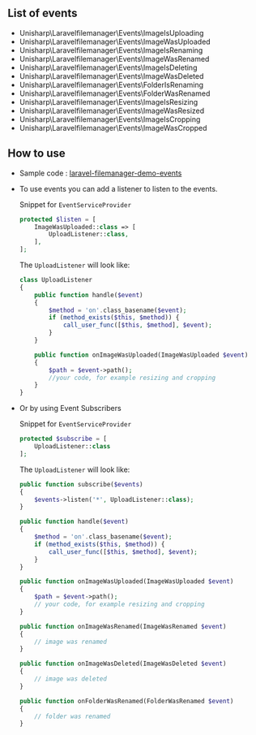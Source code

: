 ## List of events
 * Unisharp\Laravelfilemanager\Events\ImageIsUploading
 * Unisharp\Laravelfilemanager\Events\ImageWasUploaded
 * Unisharp\Laravelfilemanager\Events\ImageIsRenaming
 * Unisharp\Laravelfilemanager\Events\ImageWasRenamed
 * Unisharp\Laravelfilemanager\Events\ImageIsDeleting
 * Unisharp\Laravelfilemanager\Events\ImageWasDeleted
 * Unisharp\Laravelfilemanager\Events\FolderIsRenaming
 * Unisharp\Laravelfilemanager\Events\FolderWasRenamed
 * Unisharp\Laravelfilemanager\Events\ImageIsResizing
 * Unisharp\Laravelfilemanager\Events\ImageWasResized
 * Unisharp\Laravelfilemanager\Events\ImageIsCropping
 * Unisharp\Laravelfilemanager\Events\ImageWasCropped


## How to use
 * Sample code : [laravel-filemanager-demo-events](https://github.com/UniSharp/laravel-filemanager-demo-events)
 * To use events you can add a listener to listen to the events.

    Snippet for `EventServiceProvider`

    ```php
    protected $listen = [
        ImageWasUploaded::class => [
            UploadListener::class,
        ],
    ];
    ```

    The `UploadListener` will look like:

    ```php
    class UploadListener
    {
        public function handle($event)
        {
            $method = 'on'.class_basename($event);
            if (method_exists($this, $method)) {
                call_user_func([$this, $method], $event);
            }
        }

        public function onImageWasUploaded(ImageWasUploaded $event)
        {
            $path = $event->path();
            //your code, for example resizing and cropping
        }
    }
    ```

 * Or by using Event Subscribers

    Snippet for `EventServiceProvider`

    ```php
    protected $subscribe = [
        UploadListener::class
    ];
    ```

    The `UploadListener` will look like:

    ```php
    public function subscribe($events)
    {
        $events->listen('*', UploadListener::class);
    }

    public function handle($event)
    {
        $method = 'on'.class_basename($event);
        if (method_exists($this, $method)) {
            call_user_func([$this, $method], $event);
        }
    }

    public function onImageWasUploaded(ImageWasUploaded $event)
    {
        $path = $event->path();
        // your code, for example resizing and cropping
    }

    public function onImageWasRenamed(ImageWasRenamed $event)
    {
        // image was renamed
    }

    public function onImageWasDeleted(ImageWasDeleted $event)
    {
        // image was deleted
    }

    public function onFolderWasRenamed(FolderWasRenamed $event)
    {
        // folder was renamed
    }
    ```

